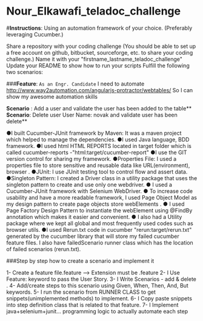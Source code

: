 # Nour_Elkawafi_teladoc_challenge


#**Instructions**:
Using an automation framework of your choice. (Preferably leveraging Cucumber.)

Share a repository with your coding challenge (You should be able to set up a free account on github, bitbucket, sourceforge, etc. to share your coding challenge.)
Name it with your "firstname_lastname_teladoc_challenge"
Update your README to show how to run your scripts
Fulfill the following two scenarios:

###**Feature**:
`As an Engr. Candidate`
I need to automate http://www.way2automation.com/angularjs-protractor/webtables/
So I can show my awesome automation skills

**Scenario** : Add a user and validate the user has been added to the table**
**Scenario**: Delete user User Name: novak and validate user has been delete**


●I built Cucumber-JUnit framework by Maven: It was a maven project which helped to manage the dependencies.
●I used Java language, BDD framework.
●I used html HTML REPORTS located in target folder which is called
cucumber-reports -"html:target/cucumber-report"
●I use the GIT version control for sharing my framework.
●Properties File: I used a properties file to store sensitive and reusable data like
URL(environment), browser .
●JUnit: I use JUnit testing tool to control flow and assert data.
●Singleton Pattern: I created a Driver class in a utility package that uses the
singleton pattern to create and use only one webdriver.
● I used a Cucumber-JUnit framework with Selenium WebDriver.
● To increase code usability and have a more readable framework, I used Page
Object Model as my design pattern to create page objects store webElements .
● I used Page Factory Design Pattern to instantiate the webElement using
@FindBy annotation which makes it easier and convenient.
● I also had a Utility package where we kept all global and most frequently used
codes such as browser utils.
●I used Rerun.txt code in cucumber "rerun:target/rerun.txt" generated by the
cucumber library that will store my failed cucumber feature files. I also have
failedScenario runner class which has the location of failed scenarios (rerun.txt).

###Step by step how to create a scenario and implement it

1- Create a feature file.feature --> Extension must be .feature
2- I Use Feature: keyword to pass the User Story.
3- I Write Scenarios - add & delete .
4- Add/create steps to this scenario using Given, When, Then, And, But keywords.
5- I run the scenario from RUNNER CLASS to get snippets(unimplemented methods) to implement.
6- I Copy paste snippets into step definition class that is related to that feature.
7- I Implement java+selenium+junit... programming logic to actually automate each step
